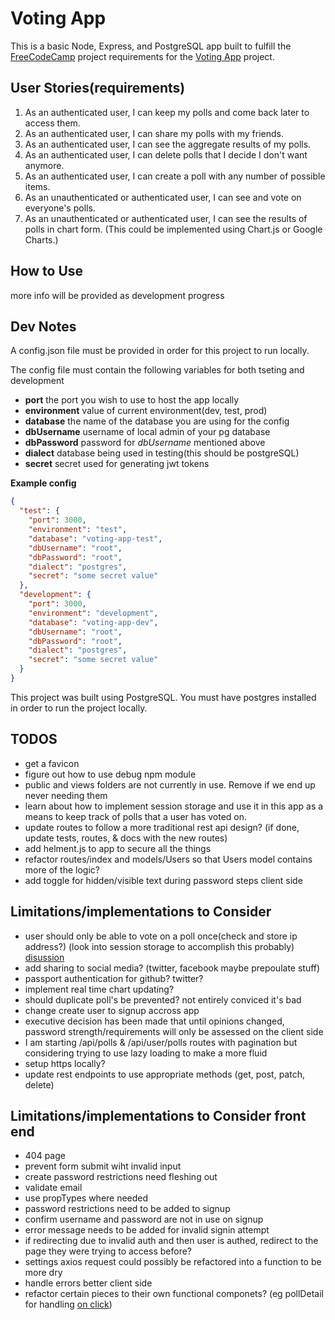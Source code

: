 # Voting App
This is a basic Node, Express, and PostgreSQL app built to fulfill the [FreeCodeCamp](https://www.freecodecamp.com) project requirements for the [Voting App](https://www.freecodecamp.com/challenges/build-a-voting-app) project.

## User Stories(requirements)
1. As an authenticated user, I can keep my polls and come back later to access them.
2. As an authenticated user, I can share my polls with my friends.
3. As an authenticated user, I can see the aggregate results of my polls.
4. As an authenticated user, I can delete polls that I decide I don't want anymore.
5. As an authenticated user, I can create a poll with any number of possible items.
6. As an unauthenticated or authenticated user, I can see and vote on everyone's polls.
7. As an unauthenticated or authenticated user, I can see the results of polls in chart form. (This could be implemented using Chart.js or Google Charts.)

## How to Use
more info will be provided as development progress

## Dev Notes
A config.json file must be provided in order for this project to run locally. 

The config file must contain the following variables for both tseting and development
* **port** the port you wish to use to host the app locally
* **environment** value of current environment(dev, test, prod)
* **database** the name of the database you are using for the config
* **dbUsername** username of local admin of your pg database
* **dbPassword** password for *dbUsername* mentioned above
* **dialect** database being used in testing(this should be postgreSQL)
* **secret** secret used for generating jwt tokens

**Example config**
```json
{
  "test": {
    "port": 3000,
    "environment": "test",
    "database": "voting-app-test",
    "dbUsername": "root",
    "dbPassword": "root",
    "dialect": "postgres",
    "secret": "some secret value"
  },
  "development": {
    "port": 3000,
    "environment": "development",
    "database": "voting-app-dev",
    "dbUsername": "root",
    "dbPassword": "root",
    "dialect": "postgres",
    "secret": "some secret value"
  }
}
```

This project was built using PostgreSQL. You must have postgres installed in order to run the project locally. 

## TODOS
* get a favicon
* figure out how to use debug npm module
* public and views folders are not currently in use. Remove if we end up never needing them
* learn about how to implement session storage and use it in this app as a means to keep track of polls that a user has voted on.
* update routes to follow a more traditional rest api design? (if done, update tests, routes, & docs with the new routes)
* add helment.js to app to secure all the things
* refactor routes/index and models/Users so that Users model contains more of the logic?
* add toggle for hidden/visible text during password steps client side

## Limitations/implementations to Consider
* user should only be able to vote on a poll once(check and store ip address?) (look into session storage to accomplish this probably) [disussion](https://forum.freecodecamp.org/t/voting-app-preventing-non-logged-in-users-from-voting-twice/35489/2)
* add sharing to social media? (twitter, facebook maybe prepoulate stuff)
* passport authentication for github? twitter? 
* implement real time chart updating?
* should duplicate poll's be prevented? not entirely conviced it's bad
* change create user to signup accross app
* executive decision has been made that until opinions changed, password strength/requirements will only be assessed on the client side
* I am starting /api/polls & /api/user/polls routes with pagination but considering trying to use lazy loading to make a more fluid
* setup https locally?
* update rest endpoints to use appropriate methods (get, post, patch, delete)

## Limitations/implementations to Consider front end
* 404 page
* prevent form submit wiht invalid input
* create password restrictions need fleshing out
* validate email
* use propTypes where needed
* password restrictions need to be added to signup
* confirm username and password are not in use on signup
* error message needs to be added for invalid signin attempt
* if redirecting due to invalid auth and then user is authed, redirect to the page they were trying to access before?
* settings axios request could possibly be refactored into a function to be more dry
* handle errors better client side
* refactor certain pieces to their own functional componets? (eg pollDetail for handling [on click](https://stackoverflow.com/questions/29810914/react-js-onclick-cant-pass-value-to-method))